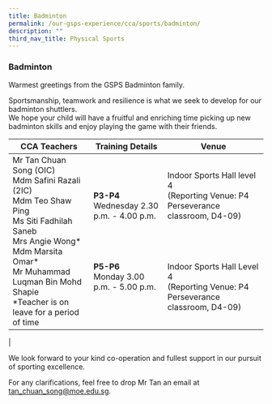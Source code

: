 ```yaml
---
title: Badminton
permalink: /our-gsps-experience/cca/sports/badminton/
description: ""
third_nav_title: Physical Sports
---
```

### **Badminton**
Warmest greetings from the GSPS Badminton family. 

Sportsmanship, teamwork and resilience is what we seek to develop for our badminton shuttlers.<br>
We hope your child will have a fruitful and enriching time picking up new badminton skills and enjoy playing the game with their friends.

| CCA Teachers | Training Details | Venue  |
|---|---|---|
| Mr Tan Chuan Song (OIC)<br>Mdm Safini Razali (2IC)<br>Mdm Teo Shaw Ping<br>Ms Siti Fadhilah Saneb<br>Mrs Angie Wong*<br>Mdm Marsita Omar*<br>Mr Muhammad Luqman Bin Mohd Shapie<br>*Teacher is on leave for a period of time | **P3-P4**<br>Wednesday 2.30 p.m. - 4.00 p.m.<br><br><br><br><br>**P5-P6**<br>Monday 3.00 p.m. - 5.00 p.m.<br> | Indoor Sports Hall level 4<br>(Reporting Venue: P4 Perseverance classroom, D4-09)<br><br><br><br><br>Indoor Sports Hall Level 4<br>(Reporting Venue: P4 Perseverance classroom, D4-09) |
| 

We look forward to your kind co-operation and fullest support in our pursuit of sporting excellence.

For any clarifications, feel free to drop Mr Tan an email at [tan_chuan_song@moe.edu.sg](mailto:tan_chuan_song@moe.edu.sg).